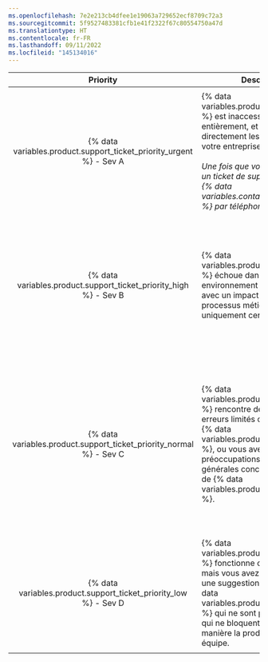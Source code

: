 ```yaml
---
ms.openlocfilehash: 7e2e213cb4dfee1e19063a729652ecf8709c72a3
ms.sourcegitcommit: 5f9527483381cfb1e41f2322f67c80554750a47d
ms.translationtype: HT
ms.contentlocale: fr-FR
ms.lasthandoff: 09/11/2022
ms.locfileid: "145134016"
---
```

| Priority | Description | Exemples |
| :---: | --- | --- |
| {% data variables.product.support_ticket_priority_urgent %} - Sev A | {% data variables.product.product_name %} est inaccessible ou échoue entièrement, et l’échec affecte directement les opérations de votre entreprise.<br/><br/>_Une fois que vous avez soumis un ticket de support, contactez {% data variables.contact.github_support %} par téléphone._ | <ul><li>Erreurs ou pannes qui affectent la fonctionnalité principale d’application Git ou web pour tous les utilisateurs</li><li>Dégradation grave du réseau ou des performances pour la majorité des utilisateurs</li><li>Stockage plein ou se remplissant rapidement</li><li>Incidents de sécurité connus ou violation d’accès</li></ul> |
| {% data variables.product.support_ticket_priority_high %} - Sev B | {% data variables.product.product_name %} échoue dans un environnement de production, avec un impact limité sur vos processus métier ou affectant uniquement certains clients. | <ul><li>Dégradation des performances réduisant la productivité de nombreux utilisateurs</li><li>Réduction des problèmes de redondance résultant de défaillances ou de la dégradation du service</li><li>Bogues ou erreurs impactant la production</li><li>Problèmes de sécurité de la configuration de {% data variables.product.product_name %}</li></ul> |
| {% data variables.product.support_ticket_priority_normal %} - Sev C | {% data variables.product.product_name %} rencontre des problèmes et erreurs limités ou modérés avec {% data variables.product.product_name %}, ou vous avez des préoccupations ou questions générales concernant l’opération de {% data variables.product.product_name %}. | <ul><li>Conseil sur l’utilisation des API et fonctionnalités de {% ifversion fpt or ghec %}{% data variables.product.prodname_dotcom %}{% else %}{% data variables.product.product_name %}{% endif %}, ou questions sur l’intégration de workflows métier</li><li>Problèmes liés aux outils utilisateur et aux méthodes de collecte de données</li><li>Mises à niveau</li><li>Rapports de bogues, questions générales sur la sécurité ou questions relatives à d’autres fonctionnalités</li> |
| {% data variables.product.support_ticket_priority_low %} - Sev D| {% data variables.product.product_name %} fonctionne comme prévu mais vous avez une question ou une suggestion concernant {% data variables.product.product_name %} qui ne sont pas urgentes, ou qui ne bloquent pas d’une autre manière la productivité de votre équipe. | <ul><li>Demandes de fonctionnalités et commentaires sur le produit</li><li>Questions générales sur la configuration ou l’utilisation globales de {% data variables.product.product_name %}</li><li>Notification à {% data variables.contact.github_support %} de toutes les modifications planifiées</li></ul> |
